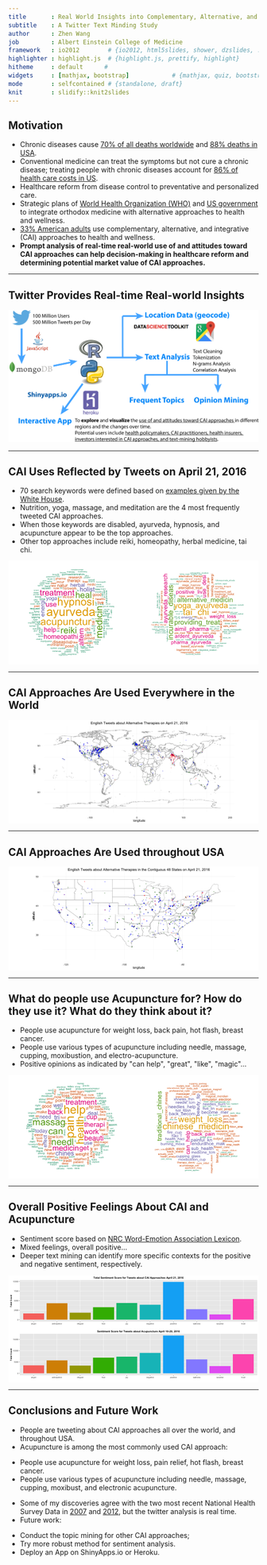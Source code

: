 ```yaml
---
title       : Real World Insights into Complementary, Alternative, and Integrative Health Approaches
subtitle    : A Twitter Text Minding Study
author      : Zhen Wang
job         : Albert Einstein College of Medicine
framework   : io2012        # {io2012, html5slides, shower, dzslides, ...}
highlighter : highlight.js  # {highlight.js, prettify, highlight}
hitheme     : default      # 
widgets     : [mathjax, bootstrap]            # {mathjax, quiz, bootstrap}
mode        : selfcontained # {standalone, draft}
knit        : slidify::knit2slides
---
```




## Motivation

* Chronic diseases cause [70% of all deaths worldwide](http://www.who.int/ncds/introduction/en/) and [88% deaths in USA](http://www.who.int/nmh/countries/usa_en.pdf?ua=1). 
* Conventional medicine can treat the symptoms but not cure a chronic disease; treating people with chronic diseases account for [86% of health care costs in US](http://www.cdc.gov/chronicdisease/overview/).
* Healthcare reform from disease control to preventative and personalized care.
* Strategic plans of [World Health Organization (WHO)](http://www.who.int/medicines/publications/traditional/trm_strategy14_23/en/) and [US government](https://nccih.nih.gov/about/ataglance) to integrate orthodox medicine with alternative approaches to health and wellness. 
* [33% American adults](https://nccih.nih.gov/research/statistics/NHIS/2012/key-findings) use complementary, alternative, and integrative (CAI) approaches to health and wellness. 
* **Prompt analysis of real-time real-world use of and attitudes toward CAI approaches can help decision-making in healthcare reform and determining potential market value of CAI approaches.** 

--- 

## Twitter Provides Real-time Real-world Insights
    
![width](FlowChart.tif)

---

## CAI Uses Reflected by Tweets on April 21, 2016

* 70 search keywords were defined based on [examples given by the White House](http://www.whccamp.hhs.gov/fr2.html).
* Nutrition, yoga, massage, and meditation are the 4 most frequently tweeted CAI approaches. 
* When those keywords are disabled, ayurveda, hypnosis, and acupuncture appear to be the top approaches.
* Other top approaches include reiki, homeopathy, herbal medicine, tai chi.

<img src="assets/fig/unnamed-chunk-2-1.png" title="plot of chunk unnamed-chunk-2" alt="plot of chunk unnamed-chunk-2" style="display: block; margin: auto;" />

---

## CAI Approaches Are Used Everywhere in the World

<img src="assets/fig/unnamed-chunk-3-1.png" title="plot of chunk unnamed-chunk-3" alt="plot of chunk unnamed-chunk-3" style="display: block; margin: auto;" />

---

## CAI Approaches Are Used throughout USA

<img src="assets/fig/unnamed-chunk-4-1.png" title="plot of chunk unnamed-chunk-4" alt="plot of chunk unnamed-chunk-4" style="display: block; margin: auto;" />

---

## What do people use Acupuncture for? How do they use it? What do they think about it?

* People use acupuncture for weight loss, back pain, hot flash, breast cancer.
* People use various types of acupuncture including needle, massage, cupping, moxibustion, and electro-acupuncture.
* Positive opinions as indicated by "can help", "great", "like", "magic"...

<img src="assets/fig/unnamed-chunk-5-1.png" title="plot of chunk unnamed-chunk-5" alt="plot of chunk unnamed-chunk-5" style="display: block; margin: auto;" />

---

## Overall Positive Feelings About CAI and Acupuncture

* Sentiment score based on [NRC Word-Emotion Association Lexicon](http://saifmohammad.com/WebPages/NRC-Emotion-Lexicon.htm). 
* Mixed feelings, overall positive... 
* Deeper text mining can identify more specific contexts for the positive and negative sentiment, respectively. 

<img src="assets/fig/unnamed-chunk-6-1.png" title="plot of chunk unnamed-chunk-6" alt="plot of chunk unnamed-chunk-6" style="display: block; margin: auto;" /><img src="assets/fig/unnamed-chunk-6-2.png" title="plot of chunk unnamed-chunk-6" alt="plot of chunk unnamed-chunk-6" style="display: block; margin: auto;" />

---

## Conclusions and Future Work
* People are tweeting about CAI approaches all over the world, and throughout USA.
* Acupuncture is among the most commonly used CAI approach:
 - People use acupuncture for weight loss, pain relief, hot flash, breast cancer.
 - People use various types of acupuncture including needle, massage, cupping, moxibust, and electronic acupuncture.
* Some of my discoveries agree with the two most recent National Health Survey Data in [2007](https://nccih.nih.gov/research/statistics/2007/camsurvey_fs1.htm#health) and [2012](https://nccih.nih.gov/research/statistics/NHIS/2012/key-findings), but the twitter analysis is real time.
* Future work:
 - Conduct the topic mining for other CAI approaches;
 - Try more robust method for sentiment analysis.
 - Deploy an App on ShinyApps.io or Heroku.

